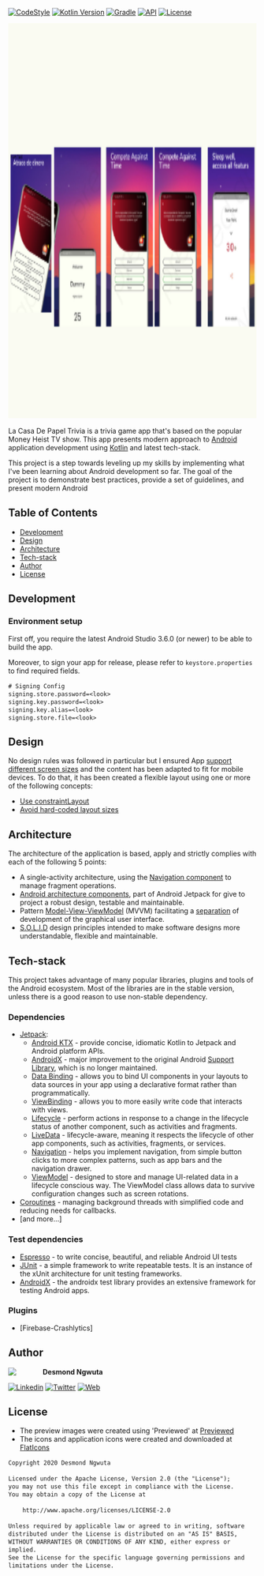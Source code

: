[![CodeStyle](https://img.shields.io/badge/code%20style-%E2%9D%A4-FF4081.svg)](https://ktlint.github.io/)
[![Kotlin Version](https://img.shields.io/badge/kotlin-1.4.10-blue.svg)](http://kotlinlang.org/)
[![Gradle](https://lv.binarybabel.org/catalog-api/gradle/latest.svg)](https://lv.binarybabel.org/catalog/gradle/latest)
[![API](https://img.shields.io/badge/API-21%2B-blue.svg?style=flat)](https://android-arsenal.com/api?level=21)
[![License](https://img.shields.io/badge/License-Apache%202.0-lightgrey.svg)](http://www.apache.org/licenses/LICENSE-2.0)

<p align="center"><img src="img/preview.png" alt="La Casa De Papel Preview" height="800"></p>

La Casa De Papel Trivia is a trivia game app that's based on the popular Money Heist TV show. This app presents modern approach to [Android](https://www.android.com/) application development using [Kotlin](https://kotlinlang.org/) and latest tech-stack.

This project is a step towards leveling up my skills by implementing what I've been learning about Android development so far. The goal of the project is to demonstrate best practices, provide a set of guidelines, and present modern Android

## Table of Contents

-   [Development](https://github.com/chydee/La-Casa-De-Papel#development)
-   [Design](https://github.com/chydee/La-Casa-De-Papel#design)
-   [Architecture](https://github.com/chydee/La-Casa-De-Papel#architecture)
-   [Tech-stack](https://github.com/chydee/La-Casa-De-Papel#tech-stack)
-   [Author](https://github.com/chydee/La-Casa-De-Papel#author)
-   [License](https://github.com/chydee/La-Casa-De-Papel#license)

## Development

### Environment setup

First off, you require the latest Android Studio 3.6.0 (or newer) to be able to build the app.

Moreover, to sign your app for release, please refer to `keystore.properties` to find required fields.

```properties
# Signing Config
signing.store.password=<look>
signing.key.password=<look>
signing.key.alias=<look>
signing.store.file=<look>
```

## Design

No design rules was followed in particular but I ensured App [support different screen sizes](https://developer.android.com/training/multiscreen/screensizes) and the content has been adapted to fit for mobile devices. To do that, it has been created a flexible layout using one or more of the following concepts:

-   [Use constraintLayout](https://developer.android.com/training/multiscreen/screensizes#ConstraintLayout)
-   [Avoid hard-coded layout sizes](https://developer.android.com/training/multiscreen/screensizes#TaskUseWrapMatchPar)

## Architecture

The architecture of the application is based, apply and strictly complies with each of the following 5 points:

-   A single-activity architecture, using the [Navigation component](https://developer.android.com/guide/navigation/navigation-getting-started) to manage fragment operations.
-   [Android architecture components](https://developer.android.com/topic/libraries/architecture/), part of Android Jetpack for give to project a robust design, testable and maintainable.
-   Pattern [Model-View-ViewModel](https://en.wikipedia.org/wiki/Model%E2%80%93view%E2%80%93viewmodel) (MVVM) facilitating a [separation](https://en.wikipedia.org/wiki/Separation_of_concerns) of development of the graphical user interface.
-   [S.O.L.I.D](https://en.wikipedia.org/wiki/SOLID) design principles intended to make software designs more understandable, flexible and maintainable.

## Tech-stack

This project takes advantage of many popular libraries, plugins and tools of the Android ecosystem. Most of the libraries are in the stable version, unless there is a good reason to use non-stable dependency.

### Dependencies

-   [Jetpack](https://developer.android.com/jetpack):
    -   [Android KTX](https://developer.android.com/kotlin/ktx.html) - provide concise, idiomatic Kotlin to Jetpack and Android platform APIs.
    -   [AndroidX](https://developer.android.com/jetpack/androidx) - major improvement to the original Android [Support Library](https://developer.android.com/topic/libraries/support-library/index), which is no longer maintained.
    -   [Data Binding](https://developer.android.com/topic/libraries/data-binding/) - allows you to bind UI components in your layouts to data sources in your app using a declarative format rather than programmatically.
    -   [ViewBinding](https://developer.android.com/topic/libraries/view-binding) - allows you to more easily write code that interacts with views.
    -   [Lifecycle](https://developer.android.com/topic/libraries/architecture/lifecycle) - perform actions in response to a change in the lifecycle status of another component, such as activities and fragments.
    -   [LiveData](https://developer.android.com/topic/libraries/architecture/livedata) - lifecycle-aware, meaning it respects the lifecycle of other app components, such as activities, fragments, or services.
    -   [Navigation](https://developer.android.com/guide/navigation/) - helps you implement navigation, from simple button clicks to more complex patterns, such as app bars and the navigation drawer.
    -   [ViewModel](https://developer.android.com/topic/libraries/architecture/viewmodel) - designed to store and manage UI-related data in a lifecycle conscious way. The ViewModel class allows data to survive configuration changes such as screen rotations.
-   [Coroutines](https://kotlinlang.org/docs/reference/coroutines-overview.html) - managing background threads with simplified code and reducing needs for callbacks.
-   [and more...]

### Test dependencies
-   [Espresso](https://developer.android.com/training/testing/espresso) - to write concise, beautiful, and reliable Android UI tests
-   [JUnit](https://github.com/junit-team/junit4) - a simple framework to write repeatable tests. It is an instance of the xUnit architecture for unit testing frameworks.
-   [AndroidX](https://github.com/android/android-test) - the androidx test library provides an extensive framework for testing Android apps.

### Plugins

-   [Firebase-Crashlytics] 

## Author

<a href="https://twitter.com/chydii" target="_blank">
  <img src="https://avatars3.githubusercontent.com/u/40004179?s=460&u=7990bdf203d3d85954a8eb917b577e009d96b2b1&v=4" width="70" align="left">
</a>

**Desmond Ngwuta**

[![Linkedin](https://img.shields.io/badge/-linkedin-grey?logo=linkedin)](https://www.linkedin.com/in/chydeebere/)
[![Twitter](https://img.shields.io/badge/-twitter-grey?logo=twitter)](https://twitter.com/chydii_)
[![Web](https://img.shields.io/badge/-web-grey?logo=appveyor)](https://chydee.hashnode.dev/)


## License

* The preview images were created using 'Previewed' at [Previewed](https://previewed.app/)
* The icons and application icons were created and downloaded at [FlatIcons](https://flaticons.com/)

```license
Copyright 2020 Desmond Ngwuta

Licensed under the Apache License, Version 2.0 (the "License");
you may not use this file except in compliance with the License.
You may obtain a copy of the License at

    http://www.apache.org/licenses/LICENSE-2.0

Unless required by applicable law or agreed to in writing, software
distributed under the License is distributed on an "AS IS" BASIS,
WITHOUT WARRANTIES OR CONDITIONS OF ANY KIND, either express or implied.
See the License for the specific language governing permissions and
limitations under the License.
```
